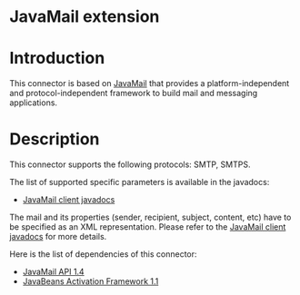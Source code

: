 JavaMail extension
==================

Introduction
============

This connector is based on
[JavaMail](http://java.sun.com/products/javamail/)
that provides a platform-independent and protocol-independent framework
to build mail and messaging applications.

Description
===========

This connector supports the following protocols: SMTP, SMTPS.

The list of supported specific parameters is available in the javadocs:

-   [JavaMail client
    javadocs](http://www.restlet.org/documentation/1.1/ext/com/noelios/restlet/ext/javamail/JavaMailClientHelper.html)

The mail and its properties (sender, recipient, subject, content, etc)
have to be specified as an XML representation. Please refer to the
[JavaMail client
javadocs](http://www.restlet.org/documentation/1.1/ext/com/noelios/restlet/ext/javamail/JavaMailClientHelper.html)
for more details.

Here is the list of dependencies of this connector:

-   [JavaMail API
    1.4](http://java.sun.com/products/javamail/)
-   [JavaBeans Activation Framework
    1.1](http://java.sun.com/products/javabeans/jaf/)

